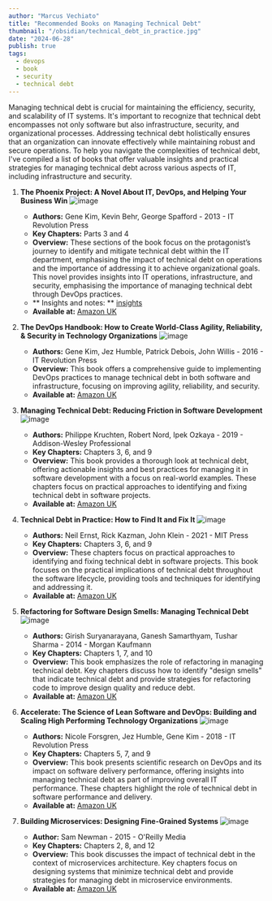 ```yaml
---
author: "Marcus Vechiato"
title: "Recommended Books on Managing Technical Debt"
thumbnail: "/obsidian/technical_debt_in_practice.jpg"
date: "2024-06-28"
publish: true
tags: 
  - devops
  - book
  - security
  - technical debt
--- 
```

Managing technical debt is crucial for maintaining the efficiency, security, and scalability of IT systems. It's important to recognize that technical debt encompasses not only software but also infrastructure, security, and organizational processes. Addressing technical debt holistically ensures that an organization can innovate effectively while maintaining robust and secure operations. To help you navigate the complexities of technical debt, I've compiled a list of  books that offer valuable insights and practical strategies for managing technical debt across various aspects of IT, including infrastructure and security.

1. **The Phoenix Project: A Novel About IT, DevOps, and Helping Your Business Win**
   ![image](/obsidian/phoenix_project.jpg)
   - **Authors:** Gene Kim, Kevin Behr, George Spafford - 2013 - IT Revolution Press
   - **Key Chapters:** Parts 3 and 4
   - **Overview:** These sections of the book focus on the protagonist’s journey to identify and mitigate technical debt within the IT department, emphasising the impact of technical debt on operations and the importance of addressing it to achieve organizational goals. This novel provides insights into IT operations, infrastructure, and security, emphasising the importance of managing technical debt through DevOps practices.
   - ** Insights and notes: ** [insights](20130602-book-the-phoenix-project/) 
   - **Available at:** [Amazon UK](https://www.amazon.co.uk/Phoenix-Project-DevOps-Helping-Business/dp/1942788290)

2. **The DevOps Handbook: How to Create World-Class Agility, Reliability, & Security in Technology Organizations**
   ![image](/obsidian/devops_handbook.jpg)
   - **Authors:** Gene Kim, Jez Humble, Patrick Debois, John Willis - 2016 - IT Revolution Press
   - **Overview:** This book offers a comprehensive guide to implementing DevOps practices to manage technical debt in both software and infrastructure, focusing on improving agility, reliability, and security.
   - **Available at:** [Amazon UK](https://www.amazon.co.uk/DevOps-Handbook-World-Class-Reliability-Organizations/dp/1942788002)

4. **Managing Technical Debt: Reducing Friction in Software Development**
   ![image](/obsidian/managing_technical_debt.jpg)
   - **Authors:** Philippe Kruchten, Robert Nord, Ipek Ozkaya - 2019 - Addison-Wesley Professional
   - **Key Chapters:** Chapters 3, 6, and 9
   - **Overview:** This book provides a thorough look at technical debt, offering actionable insights and best practices for managing it in software development with a focus on real-world examples. These chapters focus on practical approaches to identifying and fixing technical debt in software projects.
   - **Available at:** [Amazon UK](https://www.amazon.co.uk/Managing-Technical-Debt-Software-Engineering/dp/013564593X)

5. **Technical Debt in Practice: How to Find It and Fix It**
   ![image](/obsidian/technical_debt_in_practice.jpg)
   - **Authors:** Neil Ernst, Rick Kazman, John Klein - 2021 - MIT Press
   - **Key Chapters:** Chapters 3, 6, and 9
   - **Overview:** These chapters focus on practical approaches to identifying and fixing technical debt in software projects. This book focuses on the practical implications of technical debt throughout the software lifecycle, providing tools and techniques for identifying and addressing it.
   - **Available at:** [Amazon UK](https://www.amazon.co.uk/Technical-Debt-Practice-Find-Fix/dp/0262045693)

6. **Refactoring for Software Design Smells: Managing Technical Debt**
   ![image](/obsidian/refactoring_software_design_smells.jpg)
   - **Authors:** Girish Suryanarayana, Ganesh Samarthyam, Tushar Sharma - 2014 - Morgan Kaufmann
   - **Key Chapters:** Chapters 1, 7, and 10
   - **Overview:** This book emphasizes the role of refactoring in managing technical debt. Key chapters discuss how to identify "design smells" that indicate technical debt and provide strategies for refactoring code to improve design quality and reduce debt.
   - **Available at:** [Amazon UK](https://www.amazon.co.uk/Refactoring-Software-Design-Smells-Managing/dp/0128013974)

7. **Accelerate: The Science of Lean Software and DevOps: Building and Scaling High Performing Technology Organizations** 
   ![image](/obsidian/book_accelerate.jpg)
   - **Authors:** Nicole Forsgren, Jez Humble, Gene Kim - 2018 - IT Revolution Press
   - **Key Chapters:** Chapters 5, 7, and 9
   - **Overview:** This book presents scientific research on DevOps and its impact on software delivery performance, offering insights into managing technical debt as part of improving overall IT performance. These chapters highlight the role of technical debt in software performance and delivery.
   - **Available at:** [Amazon UK](https://www.amazon.co.uk/Accelerate-Software-Performing-Technology-Organizations/dp/1942788339)

9. **Building Microservices: Designing Fine-Grained Systems**
   ![image](/obsidian/building_microservices.jpg)
   - **Author:** Sam Newman - 2015 - O'Reilly Media
   - **Key Chapters:** Chapters 2, 8, and 12
   - **Overview:** This book discusses the impact of technical debt in the context of microservices architecture. Key chapters focus on designing systems that minimize technical debt and provide strategies for managing debt in microservice environments.
   - **Available at:** [Amazon UK](https://www.amazon.co.uk/Building-Microservices-Sam-Newman/dp/1491950358)
